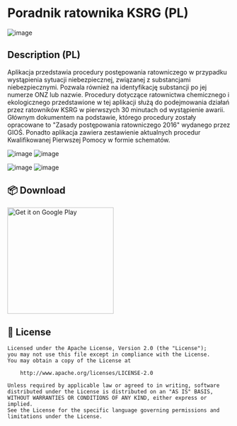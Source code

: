 # Poradnik ratownika KSRG (PL)

![image](https://github.com/kroxon/Poradnik-ratownika-KSRG/assets/59028898/ae7f6653-f70d-4623-aeee-bd4f714329e2)


## Description (PL)
Aplikacja przedstawia procedury postępowania ratowniczego w przypadku wystąpienia sytuacji niebezpiecznej, związanej z substancjami niebezpiecznymi. Pozwala również na identyfikację substancji po jej numerze ONZ lub nazwie. Procedury dotyczące ratownictwa chemicznego i ekologicznego przedstawione w tej aplikacji służą do podejmowania działań przez ratowników KSRG w pierwszych 30 minutach od wystąpienie awarii. Głównym dokumentem na podstawie, którego procedury zostały opracowane to "Zasady postępowania ratowniczego 2016" wydanego przez GIOŚ. Ponadto aplikacja zawiera zestawienie aktualnych procedur Kwalifikowanej Pierwszej Pomocy w formie schematów.


![image](https://github.com/kroxon/Poradnik-ratownika-KSRG/assets/59028898/0523ae71-aa63-4f22-97dc-4e7c228863d0)  ![image](https://github.com/kroxon/Poradnik-ratownika-KSRG/assets/59028898/a3c4a155-49c5-487a-a734-36eae925e580)

![image](https://github.com/kroxon/Poradnik-ratownika-KSRG/assets/59028898/c4f8f6c0-8f74-40e7-ad4d-100eb3cdd046)  ![image](https://github.com/kroxon/Poradnik-ratownika-KSRG/assets/59028898/4573f925-1403-494b-8e07-89a998b32b26)



## 📦 Download

<a href='https://play.google.com/store/apps/details?id=com.mynew.poradnikksrg'><img alt='Get it on Google Play' src='https://play.google.com/intl/en_us/badges/images/generic/en_badge_web_generic.png' width=240/></a>


## 📃 License

```
Licensed under the Apache License, Version 2.0 (the "License");
you may not use this file except in compliance with the License.
You may obtain a copy of the License at

    http://www.apache.org/licenses/LICENSE-2.0

Unless required by applicable law or agreed to in writing, software
distributed under the License is distributed on an "AS IS" BASIS,
WITHOUT WARRANTIES OR CONDITIONS OF ANY KIND, either express or implied.
See the License for the specific language governing permissions and
limitations under the License.
```
